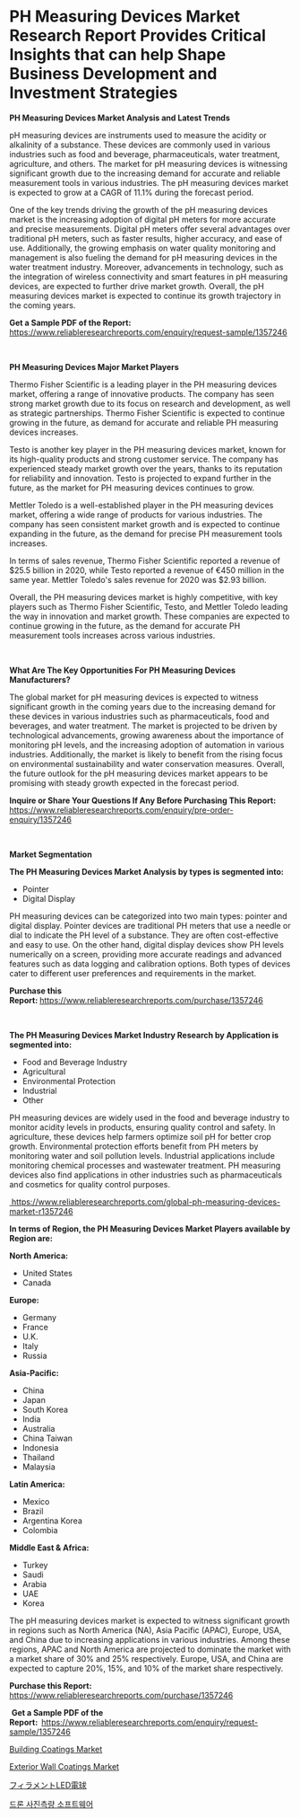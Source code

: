 <p><h1>PH Measuring Devices Market Research Report Provides Critical Insights that can help Shape Business Development and Investment Strategies</h1></p><p><strong>PH Measuring Devices Market Analysis and Latest Trends</strong></p>
<p><p>pH measuring devices are instruments used to measure the acidity or alkalinity of a substance. These devices are commonly used in various industries such as food and beverage, pharmaceuticals, water treatment, agriculture, and others. The market for pH measuring devices is witnessing significant growth due to the increasing demand for accurate and reliable measurement tools in various industries. The pH measuring devices market is expected to grow at a CAGR of 11.1% during the forecast period.</p><p>One of the key trends driving the growth of the pH measuring devices market is the increasing adoption of digital pH meters for more accurate and precise measurements. Digital pH meters offer several advantages over traditional pH meters, such as faster results, higher accuracy, and ease of use. Additionally, the growing emphasis on water quality monitoring and management is also fueling the demand for pH measuring devices in the water treatment industry. Moreover, advancements in technology, such as the integration of wireless connectivity and smart features in pH measuring devices, are expected to further drive market growth. Overall, the pH measuring devices market is expected to continue its growth trajectory in the coming years.</p></p>
<p><strong>Get a Sample PDF of the Report:&nbsp;</strong> <a href="https://www.reliableresearchreports.com/enquiry/request-sample/1357246">https://www.reliableresearchreports.com/enquiry/request-sample/1357246</a></p>
<p>&nbsp;</p>
<p><strong>PH Measuring Devices Major Market Players</strong></p>
<p><p>Thermo Fisher Scientific is a leading player in the PH measuring devices market, offering a range of innovative products. The company has seen strong market growth due to its focus on research and development, as well as strategic partnerships. Thermo Fisher Scientific is expected to continue growing in the future, as demand for accurate and reliable PH measuring devices increases.</p><p>Testo is another key player in the PH measuring devices market, known for its high-quality products and strong customer service. The company has experienced steady market growth over the years, thanks to its reputation for reliability and innovation. Testo is projected to expand further in the future, as the market for PH measuring devices continues to grow.</p><p>Mettler Toledo is a well-established player in the PH measuring devices market, offering a wide range of products for various industries. The company has seen consistent market growth and is expected to continue expanding in the future, as the demand for precise PH measurement tools increases.</p><p>In terms of sales revenue, Thermo Fisher Scientific reported a revenue of $25.5 billion in 2020, while Testo reported a revenue of €450 million in the same year. Mettler Toledo's sales revenue for 2020 was $2.93 billion.</p><p>Overall, the PH measuring devices market is highly competitive, with key players such as Thermo Fisher Scientific, Testo, and Mettler Toledo leading the way in innovation and market growth. These companies are expected to continue growing in the future, as the demand for accurate PH measurement tools increases across various industries.</p></p>
<p>&nbsp;</p>
<p><strong>What Are The Key Opportunities For PH Measuring Devices Manufacturers?</strong></p>
<p><p>The global market for pH measuring devices is expected to witness significant growth in the coming years due to the increasing demand for these devices in various industries such as pharmaceuticals, food and beverages, and water treatment. The market is projected to be driven by technological advancements, growing awareness about the importance of monitoring pH levels, and the increasing adoption of automation in various industries. Additionally, the market is likely to benefit from the rising focus on environmental sustainability and water conservation measures. Overall, the future outlook for the pH measuring devices market appears to be promising with steady growth expected in the forecast period.</p></p>
<p><strong>Inquire or Share Your Questions If Any Before Purchasing This Report:</strong> <a href="https://www.reliableresearchreports.com/enquiry/pre-order-enquiry/1357246">https://www.reliableresearchreports.com/enquiry/pre-order-enquiry/1357246</a></p>
<p>&nbsp;</p>
<p><strong>Market Segmentation</strong></p>
<p><strong>The PH Measuring Devices Market Analysis by types is segmented into:</strong></p>
<p><ul><li>Pointer</li><li>Digital Display</li></ul></p>
<p><p>PH measuring devices can be categorized into two main types: pointer and digital display. Pointer devices are traditional PH meters that use a needle or dial to indicate the PH level of a substance. They are often cost-effective and easy to use. On the other hand, digital display devices show PH levels numerically on a screen, providing more accurate readings and advanced features such as data logging and calibration options. Both types of devices cater to different user preferences and requirements in the market.</p></p>
<p><strong>Purchase this Report:&nbsp;</strong><a href="https://www.reliableresearchreports.com/purchase/1357246">https://www.reliableresearchreports.com/purchase/1357246</a></p>
<p>&nbsp;</p>
<p><strong>The PH Measuring Devices Market Industry Research by Application is segmented into:</strong></p>
<p><ul><li>Food and Beverage Industry</li><li>Agricultural</li><li>Environmental Protection</li><li>Industrial</li><li>Other</li></ul></p>
<p><p>PH measuring devices are widely used in the food and beverage industry to monitor acidity levels in products, ensuring quality control and safety. In agriculture, these devices help farmers optimize soil pH for better crop growth. Environmental protection efforts benefit from PH meters by monitoring water and soil pollution levels. Industrial applications include monitoring chemical processes and wastewater treatment. PH measuring devices also find applications in other industries such as pharmaceuticals and cosmetics for quality control purposes.</p></p>
<p><a href="https://www.reliableresearchreports.com/global-ph-measuring-devices-market-r1357246">&nbsp;https://www.reliableresearchreports.com/global-ph-measuring-devices-market-r1357246</a></p>
<p><strong>In terms of Region, the PH Measuring Devices Market Players available by Region are:</strong></p>
<p>
    <p> <strong> North America: </strong>
        <ul>
            <li>United States</li>
            <li>Canada</li>
        </ul>
        </p> 
    <p> <strong> Europe: </strong>
        <ul>
            <li>Germany</li>
            <li>France</li>
            <li>U.K.</li>
            <li>Italy</li>
            <li>Russia</li>
        </ul>
        </p> 
    <p> <strong> Asia-Pacific: </strong>
        <ul>
            <li>China</li>
            <li>Japan</li>
            <li>South Korea</li>
            <li>India</li>
            <li>Australia</li>
            <li>China Taiwan</li>
            <li>Indonesia</li>
            <li>Thailand</li>
            <li>Malaysia</li>
        </ul>
        </p> 
    <p> <strong> Latin America: </strong>
        <ul>
            <li>Mexico</li>
            <li>Brazil</li>
            <li>Argentina Korea</li>
            <li>Colombia</li>
        </ul>
        </p> 
    <p> <strong> Middle East & Africa: </strong>
        <ul>
            <li>Turkey</li>
            <li>Saudi</li>
            <li>Arabia</li>
            <li>UAE</li>
            <li>Korea</li>
        </ul>
    </p>
    </p>
<p><p>The pH measuring devices market is expected to witness significant growth in regions such as North America (NA), Asia Pacific (APAC), Europe, USA, and China due to increasing applications in various industries. Among these regions, APAC and North America are projected to dominate the market with a market share of 30% and 25% respectively. Europe, USA, and China are expected to capture 20%, 15%, and 10% of the market share respectively.</p></p>
<p><strong>Purchase this Report: </strong><a href="https://www.reliableresearchreports.com/purchase/1357246">https://www.reliableresearchreports.com/purchase/1357246</a></p>
<p>&nbsp;<strong>Get a Sample PDF of the Report:&nbsp;&nbsp;</strong><a href="https://www.reliableresearchreports.com/enquiry/request-sample/1357246">https://www.reliableresearchreports.com/enquiry/request-sample/1357246</a></p>
<p><strong></strong></p>
<p><p><a href="https://www.linkedin.com/pulse/building-coatings-market-size-examines-its-scope-primary-focus-f1ppe?trackingId=hXAfWtKh48IjWnITqu4HKg%3D%3D">Building Coatings Market</a></p><p><a href="https://www.linkedin.com/pulse/insights-exterior-wall-coatings-market-size-analysing-share-njd9e?trackingId=YEM1hEGm4ofpnh2IozwJMQ%3D%3D">Exterior Wall Coatings Market</a></p><p><a href="https://medium.com/@russellrodriguez2727/%E3%83%95%E3%82%A3%E3%83%A9%E3%83%A1%E3%83%B3%E3%83%88led%E9%9B%BB%E7%90%83%E5%B8%82%E5%A0%B4-%E5%B8%82%E5%A0%B4%E3%82%B7%E3%82%A7%E3%82%A2-%E5%B8%82%E5%A0%B4%E3%83%88%E3%83%AC%E3%83%B3%E3%83%89-%E3%81%8A%E3%82%88%E3%81%B3%E5%B0%86%E6%9D%A5%E3%81%AE%E6%88%90%E9%95%B7%E3%82%92%E6%8E%A2%E3%82%8B-375e67d95e4b">フィラメントLED電球</a></p><p><a href="https://medium.com/@anvil67678789/%EB%93%9C%EB%A1%A0-%EC%82%AC%EC%A7%84-%EC%B8%A1%EB%9F%89-%EC%86%8C%ED%94%84%ED%8A%B8%EC%9B%A8%EC%96%B4-%EC%8B%9C%EC%9E%A5-%EC%A0%84%EB%A7%9D-%EC%82%B0%EC%97%85-%EA%B0%9C%EC%9A%94-%EB%B0%8F-%EC%98%88%EC%B8%A1-2024%EB%85%84%EB%B6%80%ED%84%B0-2031%EB%85%84%EA%B9%8C%EC%A7%80-aa575be8768a">드론 사진측량 소프트웨어</a></p></p>